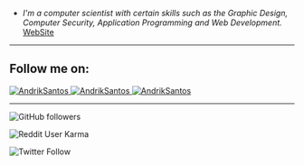 - _I'm a computer scientist with certain skills such as the Graphic Design, Computer Security, Application Programming and Web Development._ [WebSite](https://andriksantos.github.io/)
---
##  Follow me on:

<a href="https://www.facebook.com/andrik.rsm">
    <img src="https://img.shields.io/badge/Facebook-andrik.rsm-blue" alt="AndrikSantos">
</a>

<a href="https://www.instagram.com/andriksantos12">
    <img src="https://img.shields.io/badge/Instagram-andriksantos12-ff69b4" alt="AndrikSantos">
</a>

<a href="https://www.linkedin.com/in/andriksantos">
    <img src="https://img.shields.io/badge/Linkedin-andriksantos-blue" alt="AndrikSantos">
</a>

---

![GitHub followers](https://img.shields.io/github/followers/andriksantos?style=social)

![Reddit User Karma](https://img.shields.io/reddit/user-karma/combined/andricksantos1?style=social)

![Twitter Follow](https://img.shields.io/twitter/follow/andrik_rsm?style=social)
